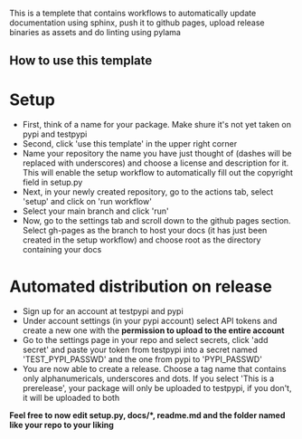 This is a templete that contains workflows to automatically update documentation using sphinx, push it to github pages, upload release binaries as assets and do linting using pylama

## How to use this template

# Setup

* First, think of a name for your package. Make shure it's not yet taken on pypi and testpypi
* Second, click 'use this template' in the upper right corner
* Name your repository the name you have just thought of (dashes will be replaced with underscores) and choose a license and description for it. This will enable the setup workflow to automatically fill out the copyright field in setup.py
* Next, in your newly created repository, go to the actions tab, select 'setup' and click on 'run workflow'
* Select your main branch and click 'run'
* Now, go to the settings tab and scroll down to the github pages section. Select gh-pages as the branch to host your docs (it has just been created in the setup workflow) and choose root as the directory containing your docs


# Automated distribution on release

* Sign up for an account at testpypi and pypi
* Under account settings (in your pypi account) select API tokens and create a new one with the **permission to upload to the entire account**
* Go to the settings page in your repo and select secrets, click 'add secret' and paste your token from testpypi into a secret named 'TEST_PYPI_PASSWD' and the one from pypi to 'PYPI_PASSWD'
* You are now able to create a release. Choose a tag name that contains only alphanumericals, underscores and dots. If you select 'This is a prerelease', your package will only be uploaded to testpypi, if you don't, it will be uploaded to both

**Feel free to now edit setup.py, docs/*, readme.md and the folder named like your repo to your liking**
